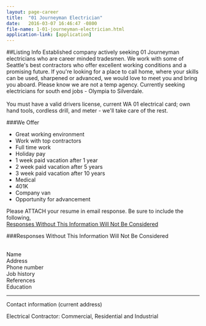```yaml
---
layout: page-career
title:  "01 Journeyman Electrician"
date:   2016-03-07 16:46:47 -0800
file-name: 1-01-journeyman-electrician.html
application-link: [application]
---
```

##Listing Info
Established company actively seeking 01 Journeyman electricians who are career minded tradesmen. We work with some of Seattle's best contractors who offer excellent working conditions and a promising future. If you're looking for a place to call home, where your skills can be used, sharpened or advanced, we would love to meet you and bring you aboard. Please know we are not a temp agency. Currently seeking electricians for south end jobs - Olympia to Silverdale.<br><br>You must have a valid drivers license, current WA 01 electrical card; own hand tools, cordless drill, and meter - we'll take care of the rest.

###We Offer

* Great working environment
* Work with top contractors
* Full time work
* Holiday pay
* 1 week paid vacation after 1 year
* 2 week paid vacation after 5 years
* 3 week paid vacation after 10 years
* Medical
* 401K
* Company van
* Opportunity for advancement

Please ATTACH your resume in email response. Be sure to include the following,<br>
<u>Responses Without This Information Will Not Be Considered</u>

###Responses Without This Information Will Not Be Considered

<br>Name<br>
Address<br>
Phone number<br>
Job history<br>
References<br>
Education

<hr>
Contact information (current address)

Electrical Contractor: Commercial, Residential and Industrial


[application]: https://www.ziprecruiter.com/jobs/sterling-electrical-contractors-412e1961/journeyman-electrician-009d1365?mid=1595&source=feed-linkedin

